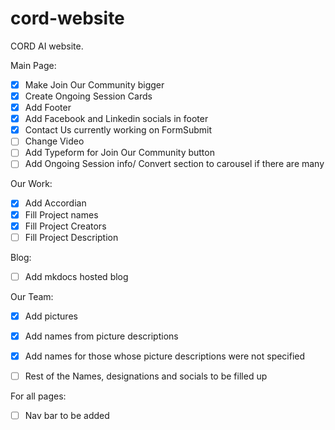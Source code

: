 # cord-website
CORD AI website. 

Main Page:
   - [X] Make Join Our Community bigger
   - [x] Create Ongoing Session Cards
   - [x] Add Footer
   - [x] Add Facebook and Linkedin socials in footer
   - [x] Contact Us currently working on FormSubmit
   - [ ] Change Video   
   - [ ] Add Typeform for Join Our Community button
   - [ ] Add Ongoing Session info/ Convert section to carousel if there are many
  
Our Work:
  - [x] Add Accordian
  - [x] Fill Project names
  - [x] Fill Project Creators
  - [ ]  Fill Project Description

Blog:
  - [ ] Add mkdocs hosted blog
  
Our Team:
  - [X] Add pictures
  - [X] Add names from picture descriptions 
  - [X] Add names for those whose picture descriptions were not specified
  - [ ] Rest of the Names, designations and socials to be filled up


For all pages:
  - [ ] Nav bar to be added

